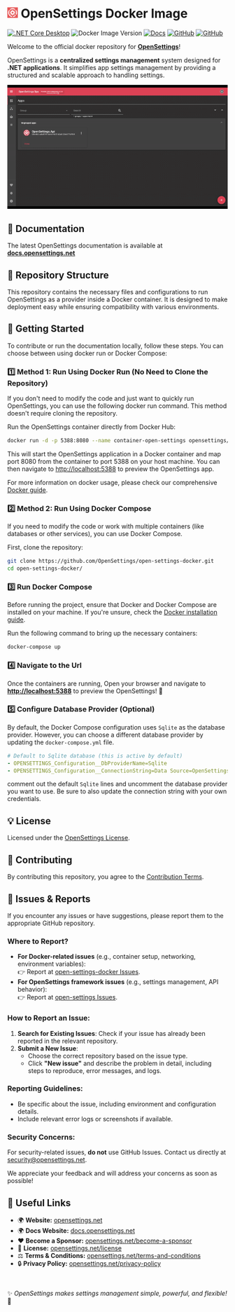 # <img src="logo/open-settings-logo.png" alt="Header" width="24"/> OpenSettings Docker Image

[![.NET Core Desktop](https://github.com/OpenSettings/open-settings-docker/actions/workflows/dotnet.yml/badge.svg?branch=master)](https://github.com/OpenSettings/open-settings-docker/actions/workflows/dotnet.yml)
![Docker Image Version](https://img.shields.io/docker/v/opensettings/open-settings?logo=docker)
[![Docs](https://img.shields.io/badge/docs-online-blue)](https://docs.opensettings.net)
[![GitHub](https://img.shields.io/badge/•-open--settings-blue?logo=github)](https://github.com/OpenSettings/open-settings)
[![GitHub](https://img.shields.io/badge/•-open--settings--spa-blue?logo=github)](https://github.com/OpenSettings/open-settings-spa)

Welcome to the official docker repository for [**OpenSettings**](https://opensettings.net)!

OpenSettings is a **centralized settings management** system designed for **.NET applications**. It simplifies app settings management by providing a structured and scalable approach to handling settings.

![Demo](https://github.com/OpenSettings/open-settings-docs/blob/master/docs/v1/assets/gifs/demo.gif)

## 📖 Documentation

The latest OpenSettings documentation is available at [**docs.opensettings.net**](https://docs.opensettings.net)

## 📂 Repository Structure

This repository contains the necessary files and configurations to run OpenSettings as a provider inside a Docker container. It is designed to make deployment easy while ensuring compatibility with various environments.

## 🚀 Getting Started

To contribute or run the documentation locally, follow these steps. You can choose between using docker run or Docker Compose:

### 1️⃣ Method 1: Run Using Docker Run (No Need to Clone the Repository)

If you don't need to modify the code and just want to quickly run OpenSettings, you can use the following docker run command. This method doesn't require cloning the repository.

Run the OpenSettings container directly from Docker Hub:

```sh
docker run -d -p 5388:8080 --name container-open-settings opensettings/open-settings:latest
```

This will start the OpenSettings application in a Docker container and map port 8080 from the container to port 5388 on your host machine. You can then navigate to [http://localhost:5388](http://localhost:5388) to preview the OpenSettings app.

For more information on docker usage, please check our comprehensive [Docker guide](docs.opensettings.net).

### 2️⃣ Method 2: Run Using Docker Compose

If you need to modify the code or work with multiple containers (like databases or other services), you can use Docker Compose.

First, clone the repository:

```sh
git clone https://github.com/OpenSettings/open-settings-docker.git
cd open-settings-docker/
```

### 3️⃣ Run Docker Compose 

Before running the project, ensure that Docker and Docker Compose are installed on your machine. If you're unsure, check the [Docker installation guide](https://docs.docker.com/get-docker/).

Run the following command to bring up the necessary containers:

```sh
docker-compose up
```

### 4️⃣ Navigate to the Url

Once the containers are running, Open your browser and navigate to **[http://localhost:5388](http://localhost:5388)** to preview the OpenSettings! 🚀

### 5️⃣ Configure Database Provider (Optional)

By default, the Docker Compose configuration uses `Sqlite` as the database provider. However, you can choose a different database provider by updating the `docker-compose.yml` file.

```yaml
# Default to Sqlite database (this is active by default)
- OPENSETTINGS_Configuration__DbProviderName=Sqlite
- OPENSETTINGS_Configuration__ConnectionString=Data Source=OpenSettings.db
```

comment out the default `Sqlite` lines and uncomment the database provider you want to use. Be sure to also update the connection string with your own credentials.

## 💡 License  

Licensed under the [OpenSettings License](https://opensettings.net/license).

## 🤝 Contributing

By contributing this repository, you agree to the [Contribution Terms](https://opensettings.net/contribution-terms).

## 🐞 Issues & Reports  

If you encounter any issues or have suggestions, please report them to the appropriate GitHub repository.  

### Where to Report?  
- **For Docker-related issues** (e.g., container setup, networking, environment variables):  
  👉 Report at [open-settings-docker Issues](https://github.com/OpenSettings/open-settings-docker/issues).  
- **For OpenSettings framework issues** (e.g., settings management, API behavior):  
  👉 Report at [open-settings Issues](https://github.com/OpenSettings/open-settings/issues).  

### How to Report an Issue:  
1. **Search for Existing Issues**: Check if your issue has already been reported in the relevant repository.  
2. **Submit a New Issue**:  
   - Choose the correct repository based on the issue type.  
   - Click **"New issue"** and describe the problem in detail, including steps to reproduce, error messages, and logs.  

### Reporting Guidelines:  
- Be specific about the issue, including environment and configuration details.  
- Include relevant error logs or screenshots if available.

### Security Concerns:
For security-related issues, **do not** use GitHub Issues. Contact us directly at [security@opensettings.net](mailto:security@opensettings.net).

We appreciate your feedback and will address your concerns as soon as possible!

## 🔗 Useful Links

- 🌍 **Website:** [opensettings.net](https://opensettings.net)
- 🌍 **Docs Website:** [docs.opensettings.net](https://docs.opensettings.net)
- ❤️ **Become a Sponsor:** [opensettings.net/become-a-sponsor](https://opensettings.net/become-a-sponsor)
- 📜 **License:** [opensettings.net/license](https://opensettings.net/license)
- ⚖️ **Terms & Conditions:** [opensettings.net/terms-and-conditions](https://opensettings.net/terms-and-conditions)
- 🔒 **Privacy Policy:** [opensettings.net/privacy-policy](https://opensettings.net/privacy-policy)

<br>

✨ *OpenSettings makes settings management simple, powerful, and flexible!* 🚀
